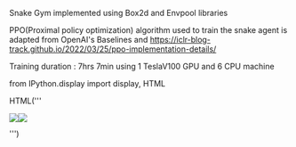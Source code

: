 Snake Gym implemented using Box2d and Envpool libraries

PPO(Proximal policy optimization) algorithm used to train the snake agent is adapted from OpenAI's Baselines and
https://iclr-blog-track.github.io/2022/03/25/ppo-implementation-details/

Training duration : 7hrs 7min  using 1 TeslaV100 GPU and 6 CPU machine 

from IPython.display import display, HTML

HTML('''<div style="display: flex; justify-content: row;">
    <img src="https://github.com/jayaram1125/Single_Agent_SnakeGym_PPO/assets/16265393/c3d6e062-73a4-488b-8e61-7a46b18c68f2">
    <img src="https://github.com/jayaram1125/Single_Agent_SnakeGym_PPO/assets/16265393/c1771d22-ab67-42d4-96f2-32be2d7e8159">
</div>''')
